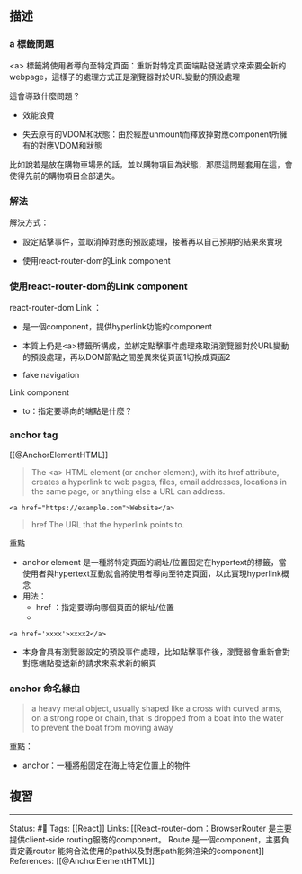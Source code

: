 ## 描述


### a 標籤問題

\<a\> 標籤將使用者導向至特定頁面：重新對特定頁面端點發送請求來索要全新的webpage，這樣子的處理方式正是瀏覽器對於URL變動的預設處理

  

這會導致什麼問題？

- 效能浪費

- 失去原有的VDOM和狀態：由於經歷unmount而釋放掉對應component所擁有的對應VDOM和狀態


比如說若是放在購物車場景的話，並以購物項目為狀態，那麼這問題套用在這，會使得先前的購物項目全部遺失。


### 解法
解決方式：

- 設定點擊事件，並取消掉對應的預設處理，接著再以自己預期的結果來實現

- 使用react-router-dom的Link component


### 使用react-router-dom的Link component
react-router-dom Link ：

- 是一個component，提供hyperlink功能的component

- 本質上仍是\<a\>標籤所構成，並綁定點擊事件處理來取消瀏覽器對於URL變動的預設處理，再以DOM節點之間差異來從頁面1切換成頁面2

- fake navigation


Link component

- to：指定要導向的端點是什麼？

### anchor tag 
[[@AnchorElementHTML]]
> The \<a\> HTML element (or anchor element), with its href attribute, creates a hyperlink to web pages, files, email addresses, locations in the same page, or anything else a URL can address.

```
<a href="https://example.com">Website</a>
```

> href
>The URL that the hyperlink points to.

重點
- anchor element 是一種將特定頁面的網址/位置固定在hypertext的標籤，當使用者與hypertext互動就會將使用者導向至特定頁面，以此實現hyperlink概念
- 用法：
	- href ：指定要導向哪個頁面的網址/位置
	- 
```
<a href='xxxx'>xxxx2</a> 
```
- 本身會具有瀏覽器設定的預設事件處理，比如點擊事件後，瀏覽器會重新會對對應端點發送新的請求來索求新的網頁

### anchor 命名緣由

> a heavy metal object, usually shaped like a cross with curved arms, on a strong rope or chain, that is dropped from a boat into the water to prevent the boat from moving away


重點：
- anchor：一種將船固定在海上特定位置上的物件

## 複習


---
Status: #🌱 
Tags:
[[React]]
Links:
[[React-router-dom：BrowserRouter 是主要提供client-side routing服務的component。 Route 是一個component，主要負責定義router 能夠合法使用的path以及對應path能夠渲染的component]]
References:
[[@AnchorElementHTML]]